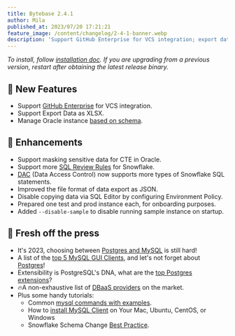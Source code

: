 ```yaml
---
title: Bytebase 2.4.1
author: Mila
published_at: 2023/07/20 17:21:21
feature_image: /content/changelog/2-4-1-banner.webp
description: 'Support GitHub Enterprise for VCS integration; export data as XLSX files; manage Oracle instance based on schema'
---
```


_To install, follow [installation doc](/docs/get-started/install/overview). If you are upgrading from a previous version, restart after obtaining the latest release binary._

## 🚀 New Features

- Support [GitHub Enterprise](/docs/vcs-integration/github-enterprise/) for VCS integration.
- Support Export Data as XLSX.
- Manage Oracle instance [based on schema](/docs/get-started/instance/#oracle).

## 🎄 Enhancements

- Support masking sensitive data for CTE in Oracle.
- Support more [SQL Review Rules](/docs/sql-review/review-rules/) for Snowflake.
- [DAC](/docs/security/data-access-control/) (Data Access Control) now supports more types of Snowflake SQL statements.
- Improved the file format of data export as JSON.
- Disable copying data via SQL Editor by configuring Environment Policy.
- Prepared one test and prod instance each, for onboarding purposes.
- Added `--disable-sample` to disable running sample instance on startup.

## 📰 Fresh off the press

- It's 2023, choosing between [Postgres and MySQL](/blog/postgres-vs-mysql/) is still hard!
- A list of the [top 5 MySQL GUI Clients](/blog/top-mysql-gui-client/), and let's not forget about [Postgres](/blog/top-postgres-gui-client/)!
- Extensibility is PostgreSQL's DNA, what are the [top Postgres extensions](/blog/top-postgres-extension/)?
- 🔥A non-exhaustive list of [DBaaS providers](/blog/database-as-a-service-dbaas-provider/) on the market.
- Plus some handy tutorials:
  - Common [mysql commands with examples](/blog/top-mysql-commands-with-examples/).
  - How to [install MySQL Client](/blog/how-to-install-mysql-client-on-mac-ubuntu-centos-windows/) on Your Mac, Ubuntu, CentOS, or Windows
  - Snowflake Schema Change [Best Practice](/blog/snowflake-schema-change/).
